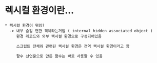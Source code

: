 렉시컬 환경이란...
===

    * 렉시컬 환경이 뭐임?
      -> 내부 숨김 연관 객체라는거임 ( internal hidden associated object )
         환경 레코드와 외부 렉시컬 환경으로 구성되어있음

         스크립트 전체와 관련된 렉시컬 환경은 전역 렉시컬 환경이라고 함

         함수 선언문으로 만든 함수는 바로 사용할 수 있음